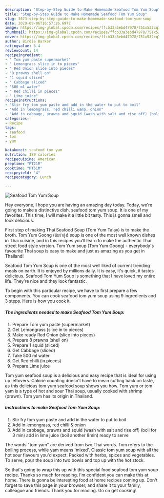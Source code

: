 ```yaml
---
description: "Step-by-Step Guide to Make Homemade Seafood Tom Yum Soup"
title: "Step-by-Step Guide to Make Homemade Seafood Tom Yum Soup"
slug: 3673-step-by-step-guide-to-make-homemade-seafood-tom-yum-soup
date: 2020-09-06T16:57:26.697Z
image: https://img-global.cpcdn.com/recipes/ffcb33a3ebd47978/751x532cq70/seafood-tom-yum-soup-recipe-main-photo.jpg
thumbnail: https://img-global.cpcdn.com/recipes/ffcb33a3ebd47978/751x532cq70/seafood-tom-yum-soup-recipe-main-photo.jpg
cover: https://img-global.cpcdn.com/recipes/ffcb33a3ebd47978/751x532cq70/seafood-tom-yum-soup-recipe-main-photo.jpg
author: Birdie Barker
ratingvalue: 3.4
reviewcount: 14
recipeingredient:
- " Tom yum paste supermarket"
- " Lemongrass slice in to pieces"
- " Red Onion slice into pieces"
- "8 prawns shell on"
- "1 squid sliced"
- " Cabbage sliced"
- "500 ml water"
- " Red chilli in pieces"
- " Lime juice"
recipeinstructions:
- "Stir fry tom yum paste and add in the water to put to boil"
- "Add in lemongrass, red chilli &amp; onion"
- "Add in cabbage, prawns and squid (wash with salt and rise off) (boli for 3 min) add in lime juice (boil another 8min) ready to serve"
categories:
- Recipe
tags:
- seafood
- tom
- yum

katakunci: seafood tom yum 
nutrition: 189 calories
recipecuisine: American
preptime: "PT21M"
cooktime: "PT51M"
recipeyield: "4"
recipecategory: Lunch

---
```



![Seafood Tom Yum Soup](https://img-global.cpcdn.com/recipes/ffcb33a3ebd47978/751x532cq70/seafood-tom-yum-soup-recipe-main-photo.jpg)

Hey everyone, I hope you are having an amazing day today. Today, we're going to make a distinctive dish, seafood tom yum soup. It is one of my favorites. This time, I will make it a little bit tasty. This is gonna smell and look delicious.

First step of making Thai Seafood Soup (Tom Yum Talay) is to make the broth. Tom Yum Goong (ต้มยำกุ้ง) soup is one of the most well known dishes in Thai cuisine, and in this recipes you&#39;ll learn to make the authentic Thai street food style version. Tom Yum soup (Tom Yum Goong) - everybody&#39;s favourite Thai soup is easy to make and just as amazing as you get in Thailand!

Seafood Tom Yum Soup is one of the most well liked of current trending meals on earth. It is enjoyed by millions daily. It is easy, it's quick, it tastes delicious. Seafood Tom Yum Soup is something that I have loved my entire life. They're nice and they look fantastic.


To begin with this particular recipe, we have to first prepare a few components. You can cook seafood tom yum soup using 9 ingredients and 3 steps. Here is how you cook it.

<!--inarticleads1-->

##### The ingredients needed to make Seafood Tom Yum Soup:

1. Prepare  Tom yum paste (supermarket)
1. Get  Lemongrass (slice in to pieces)
1. Make ready  Red Onion (slice into pieces)
1. Prepare 8 prawns (shell on)
1. Prepare 1 squid (sliced)
1. Get  Cabbage (sliced)
1. Take 500 ml water
1. Get  Red chilli (in pieces)
1. Prepare  Lime juice


Tom yum seafood soup is a delicious and easy recipe that is ideal for using up leftovers. Calorie counting doesn&#39;t have to mean cutting back on taste, as this delicious tom yum seafood soup shows you how. Tom yum or tom yam is a type of hot and sour Thai soup, usually cooked with shrimp (prawn). Tom yum has its origin in Thailand. 

<!--inarticleads2-->

##### Instructions to make Seafood Tom Yum Soup:

1. Stir fry tom yum paste and add in the water to put to boil
1. Add in lemongrass, red chilli &amp; onion
1. Add in cabbage, prawns and squid (wash with salt and rise off) (boli for 3 min) add in lime juice (boil another 8min) ready to serve


The words &#34;tom yam&#34; are derived from two Thai words. Tom refers to the boiling process, while yam means &#39;mixed&#39;. Classic tom yum soup with all the hot sour flavours you&#39;d expect. Packed with herbs, spices and vegetables. To serve, pour the soup into two bowls and top up with the hot stock. 

So that's going to wrap this up with this special food seafood tom yum soup recipe. Thanks so much for reading. I'm confident you can make this at home. There is gonna be interesting food at home recipes coming up. Don't forget to save this page in your browser, and share it to your family, colleague and friends. Thank you for reading. Go on get cooking!
